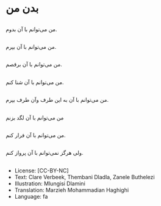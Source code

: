 # بدن من

##
من می‌توانم با آن بدوم.

##
من می‌توانم با آن بپرم.

##
من می‌توانم با آن برقصم.

##
من می‌توانم با آن شنا کنم.

##
من می‌توانم با آن به این طرف وآن طرف بپرم.

##
من می‌توانم با آن لگد بزنم

##
من می‌توانم با آن فرار کنم.

##
ولی هرگز نمی‌توانم با آن پرواز کنم.

##
* License: [CC-BY-NC]
* Text: Clare Verbeek, Thembani Dladla, Zanele Buthelezi
* Illustration: Mlungisi Dlamini
* Translation: Marzieh Mohammadian Haghighi
* Language: fa
